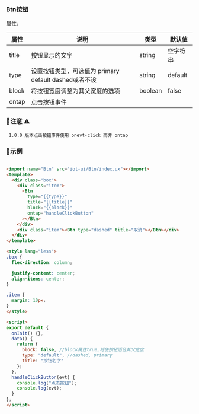 ### Btn按钮

属性:

| 属性  | 说明   |  类型 | 默认值  |
| -----| ---- | ---- | ---- |
| title | 按钮显示的文字 | string | 空字符串 |
| type | 设置按钮类型，可选值为 primary default dashed或者不设| string | default |
| block | 将按钮宽度调整为其父宽度的选项 | boolean | false |
|  ontap | 点击按钮事件 | | |

### 注意 ⚠️

```
 1.0.0 版本点击按钮事件使用 onevt-click 而非 ontap

```

### 示例
``` html 

<import name="Btn" src="iot-ui/Btn/index.ux"></import>
<template>
  <div class="box">
    <div class="item">
      <Btn
        type="{{type}}"
        title="{{title}}"
        block="{{block}}"
        ontap="handleClickButton"
      ></Btn>
    </div>
    <div class="item"><Btn type="dashed" title="取消"></Btn></div>
  </div>
</template>

<style lang="less">
.box {
  flex-direction: column;

  justify-content: center;
  align-items: center;
}

.item {
  margin: 10px;
}
</style>

<script>
export default {
  onInit() {},
  data() {
    return {
      block: false, //block属性true,将使按钮适合其父宽度
      type: "default", //dashed, primary
      title: "按钮名字"
    };
  },
  handleClickButton(evt) {
    console.log("点击按钮");
    console.log(evt);
  }
};
</script>


```